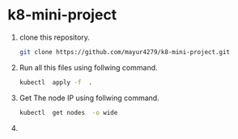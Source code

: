 # k8-mini-project 

1. clone this repository.
   ```bash
   git clone https://github.com/mayur4279/k8-mini-project.git
   ```

2. Run all this files using follwing command.
   ```bash
   kubectl  apply -f  .
   ```

3. Get The node IP using follwing command.
   ```bash
   kubectl  get nodes  -o wide
   ```

4. 
